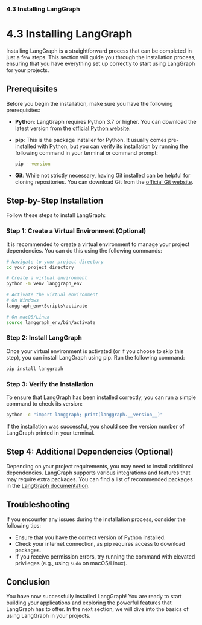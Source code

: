 ### 4.3 Installing LangGraph

# 4.3 Installing LangGraph

Installing LangGraph is a straightforward process that can be completed in just a few steps. This section will guide you through the installation process, ensuring that you have everything set up correctly to start using LangGraph for your projects.

## Prerequisites

Before you begin the installation, make sure you have the following prerequisites:

- **Python**: LangGraph requires Python 3.7 or higher. You can download the latest version from the [official Python website](https://www.python.org/downloads/).
- **pip**: This is the package installer for Python. It usually comes pre-installed with Python, but you can verify its installation by running the following command in your terminal or command prompt:

  ```bash
  pip --version
  ```

- **Git**: While not strictly necessary, having Git installed can be helpful for cloning repositories. You can download Git from the [official Git website](https://git-scm.com/downloads).

## Step-by-Step Installation

Follow these steps to install LangGraph:

### Step 1: Create a Virtual Environment (Optional)

It is recommended to create a virtual environment to manage your project dependencies. You can do this using the following commands:

```bash
# Navigate to your project directory
cd your_project_directory

# Create a virtual environment
python -m venv langgraph_env

# Activate the virtual environment
# On Windows
langgraph_env\Scripts\activate

# On macOS/Linux
source langgraph_env/bin/activate
```

### Step 2: Install LangGraph

Once your virtual environment is activated (or if you choose to skip this step), you can install LangGraph using pip. Run the following command:

```bash
pip install langgraph
```

### Step 3: Verify the Installation

To ensure that LangGraph has been installed correctly, you can run a simple command to check its version:

```bash
python -c "import langgraph; print(langgraph.__version__)"
```

If the installation was successful, you should see the version number of LangGraph printed in your terminal.

## Step 4: Additional Dependencies (Optional)

Depending on your project requirements, you may need to install additional dependencies. LangGraph supports various integrations and features that may require extra packages. You can find a list of recommended packages in the [LangGraph documentation](https://langgraph.readthedocs.io/en/latest/).

## Troubleshooting

If you encounter any issues during the installation process, consider the following tips:

- Ensure that you have the correct version of Python installed.
- Check your internet connection, as pip requires access to download packages.
- If you receive permission errors, try running the command with elevated privileges (e.g., using `sudo` on macOS/Linux).

## Conclusion

You have now successfully installed LangGraph! You are ready to start building your applications and exploring the powerful features that LangGraph has to offer. In the next section, we will dive into the basics of using LangGraph in your projects.
